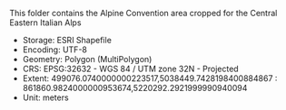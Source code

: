 This folder contains the Alpine Convention area cropped for the Central Eastern Italian Alps  

* Storage: ESRI Shapefile
* Encoding: UTF-8
* Geometry: Polygon (MultiPolygon)
* CRS: EPSG:32632 - WGS 84 / UTM zone 32N - Projected
* Extent: 499076.0740000000223517,5038449.7428198400884867 : 861860.9824000000953674,5220292.2921999990940094
* Unit: meters

